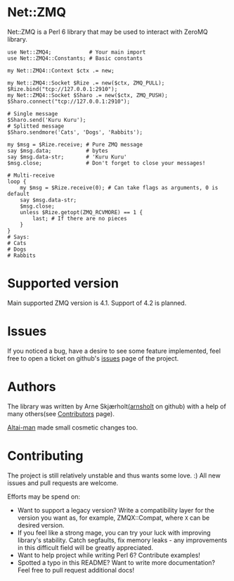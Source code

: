 # Net::ZMQ

Net::ZMQ is a Perl 6 library that may be used to interact with ZeroMQ
library.

```
use Net::ZMQ4;            # Your main import
use Net::ZMQ4::Constants; # Basic constants

my Net::ZMQ4::Context $ctx .= new;

my Net::ZMQ4::Socket $Rize .= new($ctx, ZMQ_PULL);
$Rize.bind("tcp://127.0.0.1:2910");
my Net::ZMQ4::Socket $Sharo .= new($ctx, ZMQ_PUSH);
$Sharo.connect("tcp://127.0.0.1:2910");

# Single message
$Sharo.send('Kuru Kuru');
# Splitted message
$Sharo.sendmore('Cats', 'Dogs', 'Rabbits');

my $msg = $Rize.receive; # Pure ZMQ message
say $msg.data;           # bytes
say $msg.data-str;       # 'Kuru Kuru'
$msg.close;              # Don't forget to close your messages!

# Multi-receive
loop {
    my $msg = $Rize.receive(0); # Can take flags as arguments, 0 is default
    say $msg.data-str;
    $msg.close;
    unless $Rize.getopt(ZMQ_RCVMORE) == 1 {
        last; # If there are no pieces
    }
}
# Says:
# Cats
# Dogs
# Rabbits
```

# Supported version

Main supported ZMQ version is 4.1. Support of 4.2 is planned.

# Issues

If you noticed a bug, have a desire to see some feature implemented,
feel free to open a ticket on github's
[issues](https://github.com/arnsholt/Net-ZMQ/issues) page of the
project.

# Authors

The library was written by Arne
Skjærholt([arnsholt](https://github.com/arnsholt) on github) with a
help of many others(see
[Contributors](https://github.com/arnsholt/Net-ZMQ/graphs/contributors)
page).

[Altai-man](https://github.com/Altai-man) made small cosmetic changes
too.

# Contributing

The project is still relatively unstable and thus wants some love. :)
All new issues and pull requests are welcome.

Efforts may be spend on:

* Want to support a legacy version? Write a compatibility layer for
  the version you want as, for example, ZMQX::Compat, where `X` can be
  desired version.
* If you feel like a strong mage, you can try your luck with improving
  library's stability. Catch segfaults, fix memory leaks - any
  improvements in this difficult field will be greatly appreciated.
* Want to help project while writing Perl 6? Contribute examples!
* Spotted a typo in this README? Want to write more documentation?
  Feel free to pull request additional docs!
